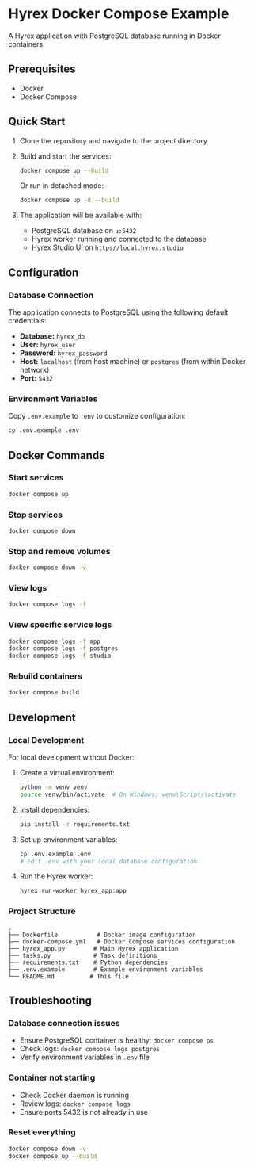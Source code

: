 # Hyrex Docker Compose Example

A Hyrex application with PostgreSQL database running in Docker containers.

## Prerequisites

- Docker
- Docker Compose

## Quick Start

1. Clone the repository and navigate to the project directory

2. Build and start the services:
   ```bash
   docker compose up --build
   ```

   Or run in detached mode:
   ```bash
   docker compose up -d --build
   ```

3. The application will be available with:
   - PostgreSQL database on `u:5432`
   - Hyrex worker running and connected to the database
   - Hyrex Studio UI on `https//local.hyrex.studio`

## Configuration

### Database Connection

The application connects to PostgreSQL using the following default credentials:
- **Database:** `hyrex_db`
- **User:** `hyrex_user`
- **Password:** `hyrex_password`
- **Host:** `localhost` (from host machine) or `postgres` (from within Docker network)
- **Port:** `5432`

### Environment Variables

Copy `.env.example` to `.env` to customize configuration:
```bash
cp .env.example .env
```

## Docker Commands

### Start services
```bash
docker compose up
```

### Stop services
```bash
docker compose down
```

### Stop and remove volumes
```bash
docker compose down -v
```

### View logs
```bash
docker compose logs -f
```

### View specific service logs
```bash
docker compose logs -f app
docker compose logs -f postgres
docker compose logs -f studio
```

### Rebuild containers
```bash
docker compose build
```

## Development

### Local Development

For local development without Docker:

1. Create a virtual environment:
   ```bash
   python -m venv venv
   source venv/bin/activate  # On Windows: venv\Scripts\activate
   ```

2. Install dependencies:
   ```bash
   pip install -r requirements.txt
   ```

3. Set up environment variables:
   ```bash
   cp .env.example .env
   # Edit .env with your local database configuration
   ```

4. Run the Hyrex worker:
   ```bash
   hyrex run-worker hyrex_app:app
   ```

### Project Structure

```
.
├── Dockerfile           # Docker image configuration
├── docker-compose.yml   # Docker Compose services configuration
├── hyrex_app.py        # Main Hyrex application
├── tasks.py            # Task definitions
├── requirements.txt    # Python dependencies
├── .env.example        # Example environment variables
└── README.md          # This file
```

## Troubleshooting

### Database connection issues
- Ensure PostgreSQL container is healthy: `docker compose ps`
- Check logs: `docker compose logs postgres`
- Verify environment variables in `.env` file

### Container not starting
- Check Docker daemon is running
- Review logs: `docker compose logs`
- Ensure ports 5432 is not already in use

### Reset everything
```bash
docker compose down -v
docker compose up --build
```